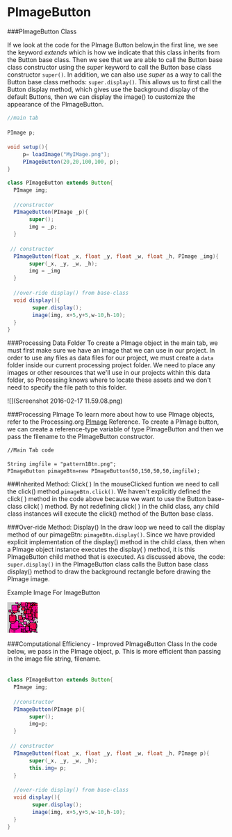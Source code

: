 # PImageButton

###PImageButton Class

If we look at the code for the PImage Button below,in the first line, we see the keyword *extends* which is how we indicate that this class inherits from the Button base class. Then  we see that we are able to call the Button base class constructor using the *super* keyword to call the Button base class constructor ``super()``.  In addition, we can also use  *super* as a way to call the Button base class methods: ``super.display()``.  This allows us to first call the Button display method, which gives use the background display of the default Buttons, then we can display the image() to customize the appearance of the PImageButton.  

```java
//main tab

PImage p;

void setup(){
     p= loadImage("MyIMage.png");
     PImageButton(20,20,100,100, p);
}

```


```java
class PImageButton extends Button{
  PImage img;
  
  //constructor
  PImageButton(PImage _p){
       super();
       img = _p; 
  }
  
 // constructor
  PImageButton(float _x, float _y, float _w, float _h, PImage _img){
       super(_x, _y, _w, _h);
       img = _img
  }
  
  //over-ride display() from base-class
  void display(){
        super.display();
        image(img, x+5,y+5,w-10,h-10);
  }  
}
```
###Processing Data Folder
To create a PImage object in the main tab, we must first make sure we have an image that we can use in our project.  In order to use any files as data files for our project, we must create a `data` folder inside our current processing project folder. We need to place any images or other resources that we'll use in our projects within this data folder, so Processing knows where to locate these assets and we don't need to specify the file path to this folder. 

![](Screenshot 2016-02-17 11.59.08.png)

###Processing PImage 
To learn more about how to use PImage objects, refer to the Processing.org [PImage](https://processing.org/reference/PImage.html) Reference. To create a PImage button, we can create a reference-type variable of type PImageButton and then we pass the filename to the PImageButton constructor.
```
//Main Tab code

String imgfile = "pattern1Btn.png";
PImageButton pimageBtn=new PImageButton(50,150,50,50,imgfile); 
```
###Inherited Method: Click( ) 
 In the mouseClicked funtion we need to call the click() method.``pimageBtn.click()``.  We haven't explicitly defined the click( ) method in the code above because we want to use the Button base-class click( ) method. By not redefining click( ) in the child class, any child class instances will execute the click() method of the Button base class.

###Over-ride Method: Display()
In the draw loop we need to call the display method of our pimageBtn:
``pimageBtn.display()``. Since we have provided explicit implementation of the display() method in the child class, then when a PImage object instance executes the display( ) method, it is this PImageButton child method that is executed.  As discussed above, the code: ``super.display()`` in the PImageButton class calls the Button base class display() method to draw the background rectangle before drawing the PImage image.

Example Image For ImageButton

![](pattern1Btn.png)

###Computational Efficiency - Improved PImageButton Class
In the code below, we pass in the PImage object, p.  This is more efficient than passing in the image file string, filename.


```java

class PImageButton extends Button{
  PImage img;

  //constructor
  PImageButton(PImage p){
       super();
       img=p;
  }

 // constructor
  PImageButton(float _x, float _y, float _w, float _h, PImage p){
       super(_x, _y, _w, _h);
       this.img= p;
  }

  //over-ride display() from base-class
  void display(){
        super.display();
        image(img, x+5,y+5,w-10,h-10);
  }  
}


```